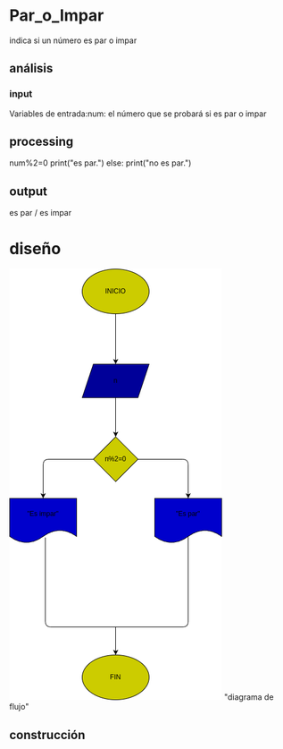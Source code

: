 # Par_o_Impar
indica si un número es par o impar
## análisis
### input

Variables de entrada:num: el número que se probará si es par o impar

## processing
num%2=0 print("es par.") else: print("no es par.")

## output
es par / es impar

# diseño
 ![diagrama de flujo](diagrama.png) "diagrama de flujo"

## construcción